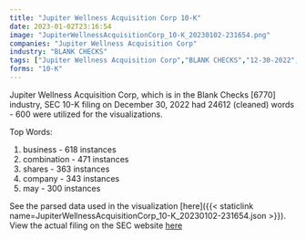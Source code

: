 ```yaml
---
title: "Jupiter Wellness Acquisition Corp 10-K"
date: 2023-01-02T23:16:54
image: "JupiterWellnessAcquisitionCorp_10-K_20230102-231654.png"
companies: "Jupiter Wellness Acquisition Corp"
industry: "BLANK CHECKS"
tags: ["Jupiter Wellness Acquisition Corp","BLANK CHECKS","12-30-2022","10-K"]
forms: "10-K"
---
```

Jupiter Wellness Acquisition Corp, which is in the Blank Checks [6770] industry, SEC 10-K filing on December 30, 2022 had 24612 (cleaned) words - 600 were utilized for the visualizations.

Top Words:
1. business - 618 instances
2. combination - 471 instances
3. shares - 363 instances
4. company - 343 instances
5. may - 300 instances


See the parsed data used in the visualization [here]({{< staticlink name=JupiterWellnessAcquisitionCorp_10-K_20230102-231654.json >}}).  
View the actual filing on the SEC website [here](https://www.sec.gov/Archives/edgar/data/1883799/0001493152-22-037163.txt)